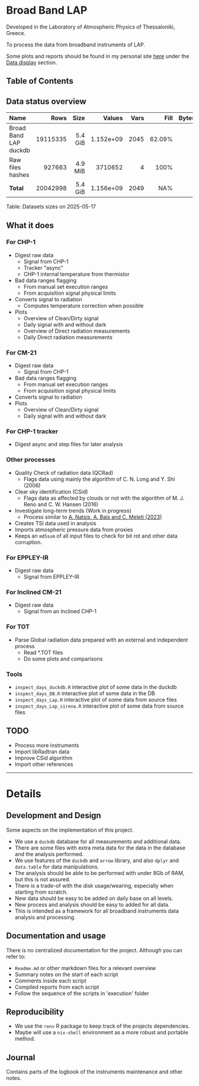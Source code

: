 
# Broad Band LAP

Developed in the Laboratory of Atmospheric Physics of Thessaloniki, Greece.

To process the data from broadband instruments of LAP.

Some plots and reports should be found in my personal site [here](https://thanasisn.github.io/)
under the [Data display](https://thanasisn.github.io/data_display.html) section.


## Table of Contents

<!--ts-->


<!-- Created by https://github.com/ekalinin/github-markdown-toc -->
<!-- Added by: athan, at: Sat May 17 02:59:01 UTC 2025 -->

<!--te-->


## Data status overview




| Name                  |     Rows |    Size |    Values | Vars |   Fill | Bytes/Value |
|:----------------------|---------:|--------:|----------:|-----:|-------:|------------:|
| Broad Band LAP duckdb | 19115335 | 5.4 GiB | 1.152e+09 | 2045 | 62.09% |        5.04 |
| Raw files hashes      |   927663 | 4.9 MiB |   3710652 |    4 |   100% |        1.39 |
| **Total**             | 20042998 | 5.4 GiB | 1.156e+09 | 2049 |    NA% |        5.02 |

Table: Datasets sizes on 2025-05-17



## What it does

### For CHP-1

- Digest raw data
  - Signal from CHP-1
  - Tracker "async" 
  - CHP-1 internal temperature from thermistor
- Bad data ranges flagging
  - From manual set execution ranges
  - From acquisition signal physical limits
- Converts signal to radiation
  - Computes temperature correction when possible
- Plots
  - Overview of Clean/Dirty signal
  - Daily signal with and without dark
  - Overview of Direct radiation measurements
  - Daily Direct radiation measurements


### For CM-21

- Digest raw data
  - Signal from CHP-1
- Bad data ranges flagging
  - From manual set execution ranges
  - From acquisition signal physical limits
- Converts signal to radiation
- Plots
  - Overview of Clean/Dirty signal
  - Daily signal with and without dark


### For CHP-1 tracker

 - Digest async and step files for later analysis


### Other processes

- Quality Check of radiation data (QCRad)
  - Flags data using mainly the algorithm of C. N. Long and Y. Shi (2006)
- Clear sky identification (CSid)
  - Flags data as affected by clouds or not with the algorithm of M. J. Reno and C.
    W. Hansen (2016)
- Investigate long-term trends (Work in progress)
  - Process similar to [A. Natsis, A. Bais and C. Meleti (2023)](https://www.mdpi.com/2076-3417/14/1/252)
- Creates TSI data used in analysis
- Imports atmospheric pressure data from proxies
- Keeps an `md5sum` of all input files to check for bit rot and other data corruption.

### For EPPLEY-IR

- Digest raw data
  - Signal from EPPLEY-IR


### For Inclined CM-21

- Digest raw data
  - Signal from an Inclined CHP-1


### For TOT

- Parse Global radiation data prepared with an external and independent process
  - Read *.TOT files
  - Do some plots and comparisons


### Tools

- `inspect_days_duckdb.R`  interactive plot of some data in the duckdb
- `inspect_days_DB.R`  interactive plot of some data in the DB
- `inspect_days_Lap.R` interactive plot of some data from source files
- `inspect_days_Lap_sirena.R` interactive plot of some data from source files


## TODO

- Process more instruments
- Import libRadtran data
- Improve CSid algorithm
- Import other references

----------------------

# Details

## Development and Design

Some aspects on the implementation of this project.

- We use a `duckdb` database for all measurements and additional data.
- There are some files with extra meta data for the data in the database and the
  analysis performed.
- We use features of the `duckdb` and `arrow` library, and also `dplyr` and
  `data.table` for data manipulations.
- The analysis should be able to be performed with under 8Gb of RAM, but this is not
  assured.
- There is a trade-of with the disk usage/wearing, especially when starting from
  scratch.
- New data should be easy to be added on daily base on all levels.
- New process and analysis should be easy to added for all data.
- This is intended as a framework for all broadband instruments data analysis and
  processing.

## Documentation and usage

There is no centralized documentation for the project. Although you can refer to:

- `Readme.md` or other markdown files for a relevant overview
- Summary notes on the start of each script
- Comments inside each script
- Compiled reports from each script
- Follow the sequence of the scripts in 'execution' folder


## Reproducibility

- We use the `renv` R package to keep track of the projects dependencies.
- Maybe will use a `nix-shell` environment as a more robust and portable method.


## Journal

Contains parts of the logbook of the instruments maintenance and other notes.

